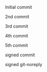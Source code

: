 Initial commit

2nd commit

3rd commit

4th commit

5th commit

signed commit

signed git-noreply






